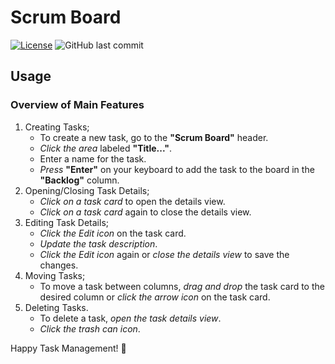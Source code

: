 # Scrum Board
[![License](https://img.shields.io/badge/License-Apache_2.0-blue.svg)](https://github.com/Nekhocheninov/ScrumBoard/blob/main/LICENSE.md)
![GitHub last commit](https://img.shields.io/github/last-commit/Nekhocheninov/ScrumBoard)

## Usage

### Overview of Main Features

1. Creating Tasks;
   - To create a new task, go to the **"Scrum Board"** header.
   - *Click the area* labeled **"Title..."**.
   - Enter a name for the task.
   - *Press* **"Enter"** on your keyboard to add the task to the board in the **"Backlog"** column.
2. Opening/Closing Task Details;
   - *Click on a task card* to open the details view.
   - *Click on a task card* again to close the details view.
3. Editing Task Details;
   - *Сlick the Edit icon* on the task card.
   - *Update the task description*.
   - *Сlick the Edit icon* again or *close the details view* to save the changes.
4. Moving Tasks;
   - To move a task between columns, *drag and drop* the task card to the desired column or *click the arrow icon* on the task card.
5. Deleting Tasks.
   - To delete a task, *open the task details view*.
   - *Click the trash can icon*.

Happy Task Management! 🚀

